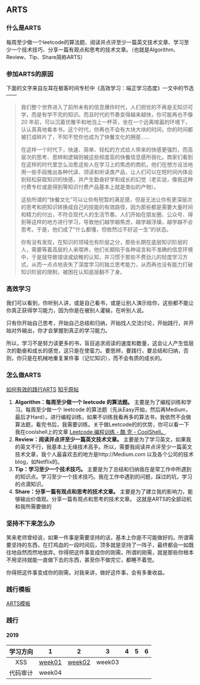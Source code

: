 ## ARTS

### 什么是ARTS

每周至少做一个leetcode的算法题、阅读并点评至少一篇英文技术文章、学习至少一个技术技巧、分享一篇有观点和思考的技术文章。（也就是Algorithm、Review、Tip、Share简称ARTS）

### 参加ARTS的原因
下面的文字来自左耳在极客时间专栏中《高效学习：端正学习态度》一文中的节选——
> 我们整个世界进入了前所未有的信息爆炸时代，人们担忧的不再是无知识可学，而是有学不完的知识。而且时代的节奏变得越来越快，你可能再也不像 20 年前，可以沉着优雅平和地泡上一杯茶，坐在一个远离喧嚣的环境下，认认真真地看本书。这个时代，你再也不会有大块大块的时间，你的时间都被打成碎片了，不知不觉你也成为了快餐文化的拥趸……
> 
> 在这样一个时代下，快速、简单、轻松的方式给人带来的快感更强烈，而高层次的思考、思辨和逻辑则被这些频度高的快餐信息感所弱化。商家们看到在这样的时代里怎么治愈这些人在学习上的焦虑的商机，他们在想方设法地用一些手段推出各种代读、领读和听读类产品，让人们可以在短时间内体会到轻松获取知识的快感，并产生勤奋好学和成长的幻觉（老实说，像我这种付费专栏或是得到等知识付费产品基本上就是类似的产物）。
> 
> 这些所谓的“快餐文化”可以让你有短暂的满足感，但是无法让你有更深层次的思考和把知识转换成自己的技能的有效路径，因为那些都是需要大量时间和精力的付出，不符合现代人的生活节奏。人们开始在朋友圈、公众号、得到等这样的地方进行学习，导致他们越学越焦虑，越学越浮燥，越学越不会思考。于是，他们成了“什么都懂，但依然过不好这一生”的状态。
> 
> 你有没有发现，在知识的领域也有阶层之分，那些长期在底层知识阶层的人，需要等着高层的人来喂养，他们长期陷于各种谣言和不准确的信息环境中，于是就导致错误或幼稚的认知，并习惯于那些不费劲儿的轻度学习方式，从而一点点地丧失了深度学习的独立思考能力，从而再也没有能力打破知识阶层的限制，被困在认知底层翻不了身。


###  高效学习
我们可以看到，你听别人讲，或是自己看书，或是让别人演示给你，这些都不能让你真正获得学习能力，因为你是在被别人灌输，在听别人说。

只有你开始自己思考，开始自己总结和归纳，开始找人交流讨论，开始践行，并开始对外输出，你才会掌握到真正的学习能力。

所以，学习不是努力读更多的书，盲目追求阅读的速度和数量，这会让人产生低层次的勤奋和成长的感觉，这只是在使蛮力。要思辨，要践行，要总结和归纳，否则，你只是在机械地重复某件事（记忆知识），而不会有质的成长的。


### 怎么做ARTS
[如何有效的践行ARTS](https://mp.weixin.qq.com/s/1WrG1qt0rnN9Zqwh60SPig)
[知乎原帖](https://www.zhihu.com/question/301150832)
1. **Algorithm：每周至少做一个 leetcode 的算法题。** 主要是为了编程训练和学习。每周至少做一个 leetcode 的算法题（先从Easy开始，然后再Medium，最后才Hard）。进行编程训练，如果不训练我看再多的算法书，我依然不会做算法题，看完书后，我需要训练。关于做Leetcode的的优势，你可以看一下我在coolshell上的文章 [Leetcode 编程训练 - 酷 壳 - CoolShell。](https://link.zhihu.com/?target=https%3A//coolshell.cn/articles/12052.html)
2. **Review：阅读并点评至少一篇英文技术文章。** 主要是为了学习英文，如果我的英文不行，我基本上无缘技术高手。所以，需要我阅读并点评至少一篇英文技术文章，我个人最喜欢去的地方是http://Medium.com 以及各个公司的技术blog，如Netflix的。
3. **Tip：学习至少一个技术技巧。** 主要是为了总结和归纳我在是常工作中所遇到的知识点。学习至少一个技术技巧。我在工作中遇到的问题，踩过的坑，学习的点滴知识。
4. **Share：分享一篇有观点和思考的技术文章。** 主要是为了建立我的影响力，能够输出价值观。分享一篇有观点和思考的技术文章。
这就是ARTS的全部动机和我所需要做的


### 坚持不下来怎么办
笑来老师曾经说，如果一件事是需要坚持的话，基本上你是不可能做好的。所谓需要坚持的东西，在打鸡血的一段时间后，顶多就是坚持了一阵子，最终都会一如既往地自然而然地放弃。你得把这件事变成你的刚需。所谓的刚需，就是那些你根本不用坚持就能一直做下去的东西，甚至你不做完它，都睡不着觉。

你得把这件事变成你的刚需。对我来讲，做好这件事，会有多重收益。
<br>


### 践行模板

[ARTS模板](./template.md)

### 践行
#### 2019
| 学习方向 | 1 | 2 | 3 | 4 | 5 | 6 |
| :-: | :-: | :-: | :-: | :-: | :-: | :-: |
| XSS | [week01](2019/week01) | [week02](2019/week02) | week03 |  |  |
| 代码审计 | week04
